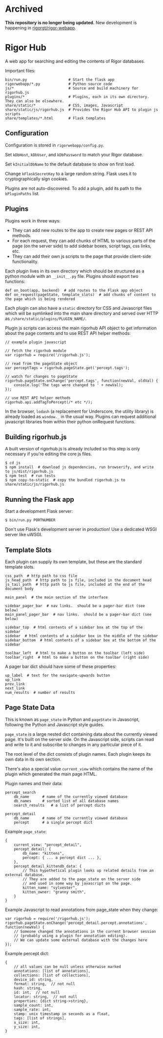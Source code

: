 **Archived**
============

**This repository is no longer being updated.** New development is happening in [rigorgt/rigor-webapp](https://github.com/rigorgt/rigor-webapp).

Rigor Hub
======================

A web app for searching and editing the contents of Rigor databases.

Important files:

    bin/run.py                   # Start the flask app
    rigorwebapp/*.py             # Python source code
    js/*                         # Source and build machinery for rigorhub.js
    plugins/*                    # Plugins, each in its own directory.  They can also be elsewhere.
    share/static/*               # CSS, images, Javascript
    share/static/js/rigorhub.js  # Provides the Rigor Hub API to plugin js scripts
    share/templates/*.html       # Flask templates

Configuration
----------------------

Configuration is stored in `rigorwebapp/config.py`.

Set `kDbHost`, `kDbUser`, and `kDbPassword` to match your Rigor database.

Set `kInitialDbName` to the default database to show on first load.

Change `kFlaskSecretKey` to a large random string.  Flask uses it to cryptographically sign cookies.

Plugins are not auto-discovered.  To add a plugin, add its path to the `kPluginPaths` list.

Plugins
----------------------

Plugins work in three ways:

* They can add new routes to the app to create new pages or REST API methods.
* For each request, they can add chunks of HTML to various parts of the page (on the server side) to add sidebar boxes, script tags, css links, etc.
* They can add their own js scripts to the page that provide client-side functionality.

Each plugin lives in its own directory which should be structured as a python module with an `__init__.py` file.  Plugins should export two functions:

    def on_boot(app, backend)  # add routes to the Flask app object
    def on_request(pageState, template_slots)  # add chunks of content to the page which is being rendered

Each plugin can also have a `static` directory for CSS and Javascript files which will be symlinked into the main share directory and served over HTTP as `/share/static/plugins/PLUGIN_NAME/`.

Plugin js scripts can access the main rigorhub API object to get information about the page contents and to use REST API helper methods:

    // example plugin javascript

    // fetch the rigorhub module
    var rigorhub = require('/rigorhub.js');

    // read from the pageState object
    var perceptTags = rigorhub.pageState.get('percept.tags');

    // watch for changes to pageState
    rigorhub.pageState.onChange('percept.tags', function(newVal, oldVal) {
        console.log('The tags were changed to ' + newVal);
    });

    // use REST API helper methods
    rigorhub.api.addTagToPercept(/* etc */);

In the browser, `lodash` (a replacement for Underscore, the utility library) is already loaded as `window._` in the usual way.  Plugins can request additional javascript libraries from within their python onRequest functions.

Building rigorhub.js
----------------------

A built version of rigorhub.js is already included so this step is only necessary if you're editing the core js files.

    $ cd js
    $ npm install  # download js dependencies, run browserify, and write to js/dist/rigorhub.js
    $ npm test  # run tests
    $ npm copy-to-static  # copy the bundled rigorhub.js to share/static/js/rigorhub.js

Running the Flask app
----------------------

Start a development Flask server:

    $ bin/run.py PORTNUMBER

Don't use Flask's development server in production!  Use a dedicated WSGI server like uWSGI.

Template Slots
----------------------

Each plugin can supply its own template, but these are the standard template slots.

	css_path  # http path to css file
	js_head_path  # http path to js file, included in the document head
	js_tail_path  # http path to js file, included at the end of the document body

	main_panel  # the main section of the interface

	sidebar_pager_bar  # nav links.  should be a pager-bar dict (see below)
	main_panel_pager_bar  # nav links.  should be a pager-bar dict (see below)

	sidebar_top  # html contents of a sidebar box at the top of the sidebar
	sidebar  # html contents of a sidebar box in the middle of the sidebar
	sidebar_bottom  # html contents of a sidebar box at the bottom of the sidebar

	toolbar_left  # html to make a button on the toolbar (left side)
	toolbar_right  # html to make a button on the toolbar (right side)

A pager bar dict should have some of these properties:

	up_label  # text for the navigate-upwards button
	up_link
	prev_link
	next_link
	num_results  # number of results

Page State Data
----------------------

This is known as `page_state` in Python and `pageState` in Javascript, following the Python and Javascript style guides.

`page_state` is a large nested dict containing data about the currently viewed page.  It's built on the server side.  On the Javascript side, scripts can read and write to it and subscribe to changes in any particular piece of it.

The root level of the dict consists of plugin names.  Each plugin keeps its own data in its own section.

There's also a special value `current_view` which contains the name of the plugin which generated the main page HTML.

Plugin names and their data:

	percept_search
		db_name      # name of the currently viewed database
		db_names     # sorted list of all database names
		search_results   # a list of percept dicts
	
	percept_detail
		db_name      # name of the currently viewed database
		percept      # a single percept dict

Example `page_state`:

	{
		current_view: "percept_detail",
		percept_detail: {
			db_name: "kittens",
			percept: { ... a percept dict ... },
		},
		percept_detail_kittendb_data: {
			// This hypothetical plugin looks up related details from an external database.
			// They are added to the page_state on the server side
			// and used in some way by javascript on the page.
			kitten_name: "sylvester",
			kitten_owner: "granny smith",
		}
	}

Example Javascript to read annotations from page_state when they change:

	var rigorhub = require('/rigorhub.js');
	rigorhub.pageState.onChange('percept_detail.percept.annotations', function(newVal) {
		// Someone changed the annotations in the current browser session
		// (probably using a plugin for annotation editing).
		// We can update some external database with the changes here
	});

Example percept dict:

	{
		// all values can be null unless otherwise marked
		annotations: [list of annotations],
		collections: [list of collections],
		device_id: string,
		format: string,  // not null
		hash: string,
		id: int,  // not null
		locator: string,  // not null
		properties: {dict string->string},
		sample_count: int,
		sample_rate: int,
		stamp: unix timestamp in seconds as a float,
		tags: [list of strings],
		x_size: int,
		y_size: int,
	}



